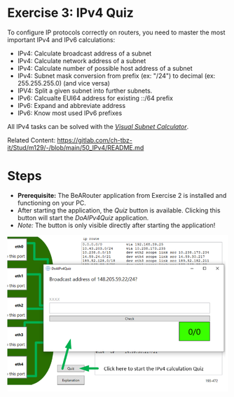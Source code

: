 # Exercise 3: IPv4 Quiz

To configure IP protocols correctly on routers, you need to master the most important IPv4 and IPv6 calculations:
 - IPv4: Calculate broadcast address of a subnet
 - IPv4: Calculate network address of a subnet
 - IPv4: Calculate number of possible host address of a subnet
 - IPv4: Subnet mask conversion from prefix (ex: "/24") to decimal (ex: 255.255.255.0) (and vice versa)
 - IPV4: Split a given subnet into further subnets. 
 - IPv6: Calcualte EUI64 address for existing ::/64 prefix
 - IPv6: Expand and abbreviate address
 - IPv6: Know most used IPv6 prefixes


All IPv4 tasks can be solved with the [*Visual Subnet Calculator*](https://www.davidc.net/sites/default/subnets/subnets.html). 

Related Content: https://gitlab.com/ch-tbz-it/Stud/m129/-/blob/main/50_IPv4/README.md

# Steps
 - **Prerequisite:** The BeARouter application from Exercise 2 is installed and functioning on your PC. 
 - After starting the application, the *Quiz* button is available. Clicking this button will start the *DoAIPv4Quiz* application. 
 - *Note:* The button is only visible directly after starting the application!

![BeARouter IPv4 Quiz](media/IPv4Quiz.PNG)


